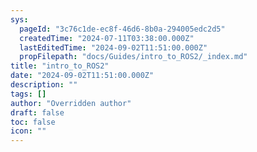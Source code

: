 ```yaml
---
sys:
  pageId: "3c76c1de-ec8f-46d6-8b0a-294005edc2d5"
  createdTime: "2024-07-11T03:38:00.000Z"
  lastEditedTime: "2024-09-02T11:51:00.000Z"
  propFilepath: "docs/Guides/intro_to_ROS2/_index.md"
title: "intro_to_ROS2"
date: "2024-09-02T11:51:00.000Z"
description: ""
tags: []
author: "Overridden author"
draft: false
toc: false
icon: ""
---
```

